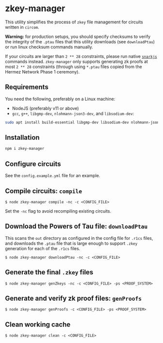 # zkey-manager

This utility simplifies the process of `zkey` file management for circuits
written in `circom`.

**Warning:** for production setups, you should specify checksums to verify the integrity of the
`.ptau` files that this utility downloads (see `downloadPtau`) or run linux checksum commands manually.

If your circuits are larger than `2 ** 28` constraints, please run native [`snarkjs`](https://github.com/iden3/snarkjs) commands instead. `zkey-manager` only supports generating zk proofs at most `2 ** 28` constraints (through using `*.ptau` files copied from the Hermez Network Phase 1 ceremony).

## Requirements

You need the following, preferably on a Linux machine:

- NodeJS (preferably v11 or above)
- `gcc`, `g++`, `libgmp-dev`, `nlohmann-json3-dev`, and `libsodium-dev`:

```bash
sudo apt install build-essential libgmp-dev libsodium-dev nlohmann-json3-dev nasm
```

## Installation

```bash
npm i zkey-manager
```

## Configure circuits

See the `config.example.yml` file for an example.

## Compile circuits: `compile`

```
$ node zkey-manager compile -nc -c <CONFIG_FILE>
```

Set the `-nc` flag to avoid recompiling existing circuits.

## Download the Powers of Tau file: `downloadPtau`

This scans the `out` directory as configured in the config file for `.r1cs`
files, and downloads the `.ptau` file that is large enough to support `.zkey`
generation for each of the `.r1cs` files.

```
$ node zkey-manager downloadPtau -nc -c <CONFIG_FILE>
```

## Generate the final `.zkey` files

```
$ node zkey-manager genZkeys -nc -c <CONFIG_FILE> -ps <PROOF_SYSTEM>
```

## Generate and verify zk proof files: `genProofs`
```
$ node zkey-manager genProofs -c <CONFIG_FILE> -ps <PROOF_SYSTEM>
```

## Clean working cache
```
$ node zkey-manager clean -c <CONFIG_FILE>
```
